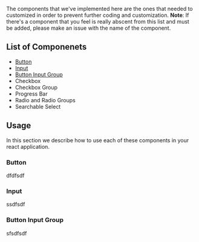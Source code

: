 The components that we've implemented here are the ones that needed to customized in order to prevent further coding and customization.
**Note**: If there's a component that you feel is really abscent from this list and must be added, please make an issue with the name of the component.
## List of Componenets
- [Button](#Button)
- [Input](#Input)
- [Button Input Group](#Button-Input-Group)
- Checkbox
- Checkbox Group
- Progress Bar
- Radio and Radio Groups
- Searchable Select

## Usage
In this section we describe how to use each of these components in your react application.

### Button
dfdfsdf

### Input
ssdfsdf

### Button Input Group
sfsdfsdf
